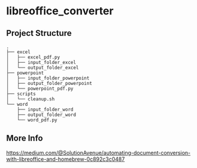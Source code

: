 # libreoffice_converter
## Project Structure
```
.
├── excel
│   ├── excel_pdf.py
│   ├── input_folder_excel
│   └── output_folder_excel
├── powerpoint
│   ├── input_folder_powerpoint
│   ├── output_folder_powerpoint
│   └── powerpoint_pdf.py
├── scripts
│   └── cleanup.sh
└── word
    ├── input_folder_word
    ├── output_folder_word
    └── word_pdf.py

```
## More Info
https://medium.com/@SolutionAvenue/automating-document-conversion-with-libreoffice-and-homebrew-0c892c3c0487
